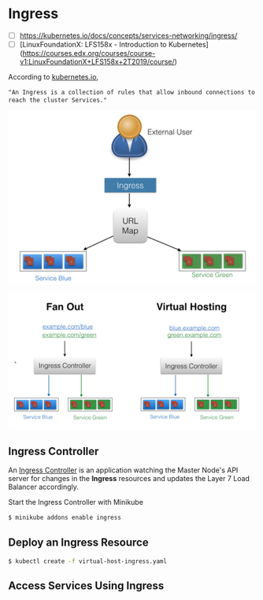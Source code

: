 # Ingress
- [ ] https://kubernetes.io/docs/concepts/services-networking/ingress/ 
- [ ] [LinuxFoundationX: LFS158x - Introduction to Kubernetes]
(https://courses.edx.org/courses/course-v1:LinuxFoundationX+LFS158x+2T2019/course/)

According to [kubernetes.io](https://kubernetes.io/docs/concepts/services-networking/ingress/),
```
"An Ingress is a collection of rules that allow inbound connections to reach the cluster Services."
```
![Image of Ingress](ingress_updated.png)

![Image of Ingress URL Mapping](ingress_URL_mapping.png)

## Ingress Controller
An [Ingress Controller](https://kubernetes.io/docs/concepts/services-networking/ingress-controllers/) is an application watching the Master Node's API server for changes in the **Ingress** resources and updates the Layer 7 Load Balancer accordingly. 

Start the Ingress Controller with Minikube
```bash
$ minikube addons enable ingress
```

## Deploy an Ingress Resource
```bash
$ kubectl create -f virtual-host-ingress.yaml
```

## Access Services Using Ingress